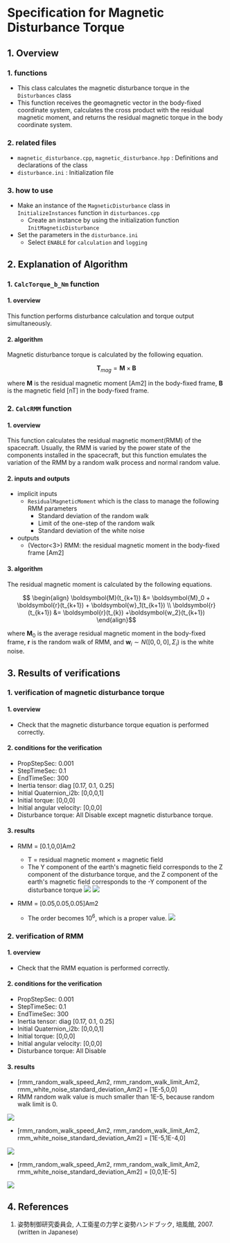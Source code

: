 # Specification for Magnetic Disturbance Torque

## 1.  Overview

### 1. functions   
- This class calculates the magnetic disturbance torque in the `Disturbances` class
- This function receives the geomagnetic vector in the body-fixed coordinate system, calculates the cross product with the residual magnetic moment, and returns the residual magnetic torque in the body coordinate system.

### 2. related files
- `magnetic_disturbance.cpp`, `magnetic_disturbance.hpp` : Definitions and declarations of the class
- `disturbance.ini` : Initialization file

### 3. how to use   
- Make an instance of the `MagneticDisturbance` class in `InitializeInstances` function in `disturbances.cpp`
  - Create an instance by using the initialization function `InitMagneticDisturbance`
- Set the parameters in the `disturbance.ini`
  - Select `ENABLE` for `calculation` and `logging`

   
## 2. Explanation of Algorithm

### 1. `CalcTorque_b_Nm` function
#### 1. overview
This function performs disturbance calculation and torque output simultaneously. 

#### 2. algorithm  
Magnetic disturbance torque is calculated by the following equation. 
```math
   \boldsymbol{T}_{mag} = \boldsymbol{M} \times \boldsymbol{B}
```

where $\boldsymbol{M}$ is the residual magnetic moment [Am2] in the body-fixed frame, $\boldsymbol{B}$ is the magnetic field [nT] in the body-fixed frame.

### 2. `CalcRMM` function
#### 1. overview  
This function calculates the residual magnetic moment(RMM) of the spacecraft. Usually, the RMM is varied by the power state of the components installed in the spacecraft, but this function emulates the variation of the RMM by a random walk process and normal random value.

#### 2. inputs and outputs
- implicit inputs
  - `ResidualMagneticMoment` which is the class to manage the following RMM parameters
    - Standard deviation of the random walk 
    - Limit of the one-step of the random walk 
    - Standard deviation of the white noise
- outputs
  - (Vector<3>) RMM: the residual magnetic moment in the body-fixed frame [Am2]

#### 3. algorithm  
The residual magnetic moment is calculated by the following equations. 
```math
   \begin{align}
   \boldsymbol{M}(t_{k+1}) &= \boldsymbol{M}_0 + \boldsymbol{r}(t_{k+1}) + \boldsymbol{w}_1(t_{k+1}) \\
   \boldsymbol{r}(t_{k+1}) &= \boldsymbol{r}(t_{k}) +\boldsymbol{w_2}(t_{k+1})
   \end{align}
```
where $\boldsymbol{M}_0$ is the average residual magnetic moment in the body-fixed frame, $\boldsymbol{r}$ is the random walk of RMM, and $\boldsymbol{w}_i \sim N([0,0,0],\Sigma_i)$ is the white noise.

## 3. Results of verifications

### 1. verification of magnetic disturbance torque
#### 1. overview
- Check that the magnetic disturbance torque equation is performed correctly.

#### 2. conditions for the verification
- PropStepSec: 0.001
- StepTimeSec: 0.1
- EndTimeSec: 300
- Inertia tensor: diag [0.17, 0.1, 0.25]
- Initial Quaternion_i2b: [0,0,0,1]
- Initial torque: [0,0,0]
- Initial angular velocity: [0,0,0]
- Disturbance torque: All Disable except magnetic disturbance torque.

#### 3. results
- RMM = [0.1,0,0]Am2
  - T = residual magnetic moment × magnetic field
  - The Y component of the earth's magnetic field corresponds to the Z component of the disturbance torque, and the Z component of the earth's magnetic field corresponds to the -Y component of the disturbance torque
![](./figs/test_rmm_magneticfield.png)
![](./figs/test_rmm_px.png)

- RMM = [0.05,0.05,0.05]Am2
  - The order becomes $10^6$, which is a proper value.
![](./figs/test_rmm_pxyz.png)

### 2. verification of RMM
#### 1. overview
- Check that the RMM equation is performed correctly.

#### 2. conditions for the verification
- PropStepSec: 0.001
- StepTimeSec: 0.1
- EndTimeSec: 300
- Inertia tensor: diag [0.17, 0.1, 0.25]
- Initial Quaternion_i2b: [0,0,0,1]
- Initial torque: [0,0,0]
- Initial angular velocity: [0,0,0]
- Disturbance torque: All Disable

#### 3. results
- [rmm_random_walk_speed_Am2, rmm_random_walk_limit_Am2, rmm_white_noise_standard_deviation_Am2] =  [1E-5,0,0]
- RMM random walk value is much smaller than 1E-5, because random walk limit is 0. 

![](./figs/test_rmm_randomwalk.png)

- [rmm_random_walk_speed_Am2, rmm_random_walk_limit_Am2, rmm_white_noise_standard_deviation_Am2] =  [1E-5,1E-4,0]

![](./figs/test_rmm_randomwalk_2.png)

- [rmm_random_walk_speed_Am2, rmm_random_walk_limit_Am2, rmm_white_noise_standard_deviation_Am2] =  [0,0,1E-5]

![](./figs/test_rmm_whitenoise.png)

## 4. References
1. 姿勢制御研究委員会, 人工衛星の力学と姿勢ハンドブック, 培風館, 2007. (written in Japanese)

